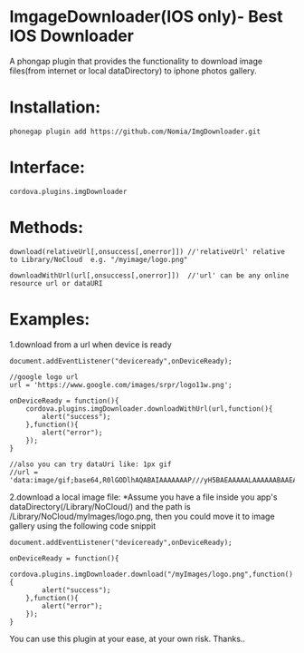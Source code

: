ImgageDownloader(IOS only)- Best IOS Downloader 
=============

A phongap plugin that provides the functionality to download image files(from internet or local dataDirectory) to iphone photos gallery.

Installation:
===
    phonegap plugin add https://github.com/Nomia/ImgDownloader.git
    
Interface:
===
    cordova.plugins.imgDownloader

Methods:
===
    download(relativeUrl[,onsuccess[,onerror]]) //'relativeUrl' relative to Library/NoCloud  e.g. "/myimage/logo.png"
    
    downloadWithUrl(url[,onsuccess[,onerror]])  //'url' can be any online resource url or dataURI

Examples:
===

1.download from a url when device is ready

    document.addEventListener("deviceready",onDeviceReady);
    
    //google logo url
    url = 'https://www.google.com/images/srpr/logo11w.png';
    
    onDeviceReady = function(){
        cordova.plugins.imgDownloader.downloadWithUrl(url,function(){
            alert("success");
        },function(){
            alert("error");
        });        
    }
    
    //also you can try dataUri like: 1px gif
    //url = 'data:image/gif;base64,R0lGODlhAQABAIAAAAAAAP///yH5BAEAAAAALAAAAAABAAEAAAIBRAA7'
    
2.download a local image file:
  *Assume you have a file inside you app's dataDirectory(/Library/NoCloud/) and the path is /Library/NoCloud/myImages/logo.png, then you could move it to image gallery using the following code snippit
  
    document.addEventListener("deviceready",onDeviceReady);
    
    onDeviceReady = function(){
        cordova.plugins.imgDownloader.download("/myImages/logo.png",function(){
            alert("success");
        },function(){
            alert("error");
        });        
    }

You can use this plugin at your ease, at your own risk. Thanks..
    
    
